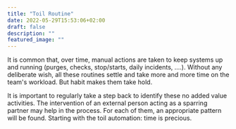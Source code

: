 ```yaml
---
title: "Toil Routine"
date: 2022-05-29T15:53:06+02:00
draft: false
description: ""
featured_image: ""
---
```


It is common that, over time, manual actions are taken to keep systems up and running (purges, checks, stop/starts, daily incidents, ....). Without any deliberate wish, all these routines settle and take more and more time on the team's workload. But habit makes them take hold.  
 
It is important to regularly take a step back to identify these no added value activities. The intervention of an external person acting as a sparring partner may help in the process. For each of them, an appropriate pattern will be found. Starting with the toil automation: time is precious. 
